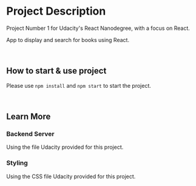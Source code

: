 # Project Description

Project Number 1 for Udacity's React Nanodegree, with a focus on React.

App to display and search for books using React.

<br/>

## How to start & use project

Please use `npm install` and `npm start` to start the project.

<br />

## Learn More


### Backend Server

Using the file Udacity provided for this project.

### Styling

Using the CSS file Udacity provided for this project.
